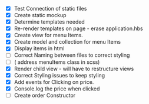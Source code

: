 - [x] Test Connection of static files
- [x] Create static mockup
- [x] Determine templates needed
- [x] Re-render templates on page - erase application.hbs
- [x] Create view for menu Items.
- [x] Create model and collection for menu Items
- [x] Display items in html
- [ ] Correct Naming between files to correct         styling
- [ ] ( address menuItems class in scss)
- [x] Render child view - will have to restructure views
- [x] Correct Styling issues to keep styling
- [x] Add events for Clicking on price.
- [x] Console.log the price when clicked
- [ ] Create order Constructor
